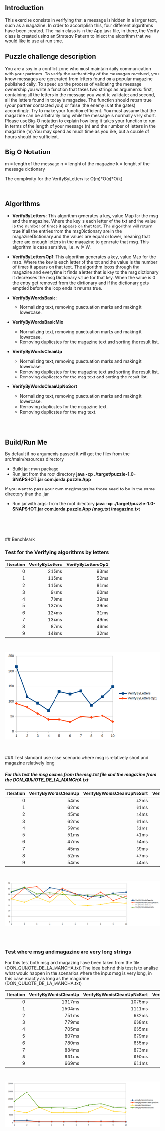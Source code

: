 
## Introduction
This exercise consists in verifying that a message is hidden in a larger text, such as a magazine. In order to accomplish this, four different algorithms have
been created. The main class is in the App.java file, in there, the Verify class is created using an Strategy Pattern to inject the algorithm that we would like to use at run time.
<br/>

## Puzzle challenge description
You are a spy in a conflict zone who must maintain daily communication with your partners. 
To verify the authenticity of the messages received, you know messages are generated from letters found on a popular magazine published daily. 
To speed up the process of validating the message ownership you write a function that takes two strings as arguments: first, containing all the
letters in the message you want to validate; and second, all the letters 
found in today's magazine.
The function should return true (your partner contacted you) or false 
(the enemy is at the gates) accordingly. 
Try to make your function efficient.  You must assume that the magazine can
be arbitrarily long while the message is normally very short.
Please use Big-O notation to explain how long it takes your function to run 
in terms of the length of your message (n) and the number of letters in the 
magazine (m).You may spend as much time as you like, but a couple of hours
should be sufficient.

## Big O Notation
m = length of the message
n = lenght of the magazine
k = lenght of the message dictionary

The complexity for the VerifyByLetters is: O(m)*O(n)*O(k)

<br/>

## Algorithms
* **VerifyByLetters**: 
    This algorithm generates a key, value Map for the msg and the magazine. Where the key is each letter of the
    txt and the value is the number of times it apears on that text.
    The algorithm will return true if all the entries from the msgDictionary are in the magazineDictionary and
    the values are equal or lower, meaning that there are enough letters in the magazine to generate that msg. 
    This algorithm is case sensitive, i.e. w != W.

* **VerifyByLettersOp1**: 
    This algorithm generates a key, value Map for the msg. Where the key is each letter of the
    txt and the value is the number of times it apears on that text.
    The algorithm loops through the magazine and everytime it finds a letter that is key to the msg
    dictionary it decreases the msg Dictionary value for that key. When the value is 0 the entry
    get removed from the dictionary and if the dictionary gets emptied before the loop ends it returns true.

* **VerifyByWordsBasic**: 
    * Normalizing text, removing punctuation marks and making it lowercase.

* **VerifyByWordsBasicMix**
    * Normalizing text, removing punctuation marks and making it lowercase.
    * Removing duplicates for the magazine text and sorting the result list.

* **VerifyByWordsCleanUp**
    * Normalizing text, removing punctuation marks and making it lowercase.
    * Removing duplicates for the magazine text and sorting the result list.
    * Removing duplicates for the msg text and sorting the result list.

* **VerifyByWordsCleanUpNoSort**
    * Normalizing text, removing punctuation marks and making it lowercase.
    * Removing duplicates for the magazine text.
    * Removing duplicates for the msg text.

<br/>
<br/>

## Build/Run Me
By default if no arguments passed it will get the files from the src/main/resources directory
* Build jar: mvn package
* Run jar: from the root directory **java -cp ./target/puzzle-1.0-SNAPSHOT.jar com.jorda.puzzle.App**

If you want to pass your own msg/magazine those need to be in the same directory than the .jar
* Run jar with args: from the root directory **java -cp ./target/puzzle-1.0-SNAPSHOT.jar com.jorda.puzzle.App /msg.txt /magazine.txt**

<br/>
<br/>

<br/>
<br/>
## BenchMark

### Test for the Verifying algorithms by letters

| Iteration  | VerifyByLetters | VerifyByLettersOp1
|------:|------:|------:|
| 0 | 215ms | 93ms |
| 1 | 115ms | 52ms |
| 2 | 115ms | 81ms |
| 3 | 94ms | 60ms |
| 4 | 70ms | 39ms |
| 5 | 132ms | 39ms |
| 6 | 124ms | 31ms |
| 7 | 134ms | 49ms |
| 8 | 87ms | 46ms |
| 9 | 148ms | 32ms |

<br><br>
![](test_letters.png)
<br/>

<br/>
<br/>
### Test standard use case scenario where msg is relatively short and magazine relatively long

##### For this test the msg comes from the msg.txt file and the magazine from the DON_QUIJOTE_DE_LA_MANCHA.txt

| Iteration  | VerifyByWordsCleanUp | VerifyByWordsCleanUpNoSort | VerifyByWordsBasic | VerifyByWordsBasicMix
|------:|------:|------:|------:|------:|
| 0 | 54ms | 42ms | 42ms | 55ms |
| 1 | 62ms | 61ms | 36ms | 63ms |
| 2 | 45ms | 44ms | 45ms | 51ms |
| 3 | 62ms | 61ms | 36ms | 53ms |
| 4 | 58ms | 51ms | 54ms | 50ms |
| 5 | 51ms | 41ms | 31ms | 48ms |
| 6 | 47ms | 54ms | 29ms | 49ms |
| 7 | 45ms | 39ms | 32ms | 48ms |
| 8 | 52ms | 47ms | 36ms | 51ms |
| 9 | 54ms | 44ms | 34ms | 43ms |

<br><br>
![](normal_use.png)
<br/>

<br/>
<br/>

### Test where msg and magazine are very long strings

For this test both msg and magazing have been taken from the file (DON_QUIJOTE_DE_LA_MANCHA.txt) The idea behind this test is to analise what would happen in the scenarios where the input msg is very long, in this case exactly as long as the magazine (DON_QUIJOTE_DE_LA_MANCHA.txt)

| Iteration   | VerifyByWordsCleanUp | VerifyByWordsCleanUpNoSort | VerifyByWordsBasic | VerifyByWordsBasicMix
|------:|------:|------:|------:|------:|
| 0 | 1317ms | 1075ms | 7577ms | 13468ms |
| 1 | 1504ms | 1111ms | 6246ms | 19490ms |
| 2 | 751ms | 682ms | 9754ms | 9699ms |
| 3 | 779ms | 668ms | 6461ms | 9510ms |
| 4 | 705ms | 665ms | 6576ms | 9345ms |
| 5 | 807ms | 679ms | 6562ms | 9124ms |
| 6 | 780ms | 655ms | 6684ms | 11211ms |
| 7 | 884ms | 873ms | 9922ms | 12025ms |
| 8 | 831ms | 690ms | 7233ms | 9867ms |
| 9 | 669ms | 611ms | 6595ms | 9278ms |

<br/>

![](large_use.png)

<br/>
<br/>
